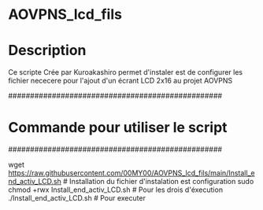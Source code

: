 # AOVPNS_lcd_fils

# Description #
  Ce scripte Crée par Kuroakashiro permet d'instaler est de configurer 
  les fichier nececere pour l'ajout d'un écrant LCD 2x16 au projet AOVPNS



#################################################
#       Commande pour utiliser le script        #
#################################################

wget https://raw.githubusercontent.com/00MY00/AOVPNS_lcd_fils/main/Install_end_activ_LCD.sh   # Installation du fichier d'instalation est configuration 
sudo chmod +rwx Install_end_activ_LCD.sh      # Pour les drois d'éxecution
./Install_end_activ_LCD.sh                    # Pour executer



